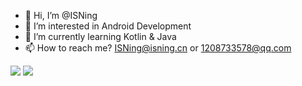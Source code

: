 - 👋 Hi, I’m @ISNing
- 👀 I’m interested in Android Development
- 🌱 I’m currently learning Kotlin & Java
- 📫 How to reach me? [ISNing@isning.cn](mailto:ISNing@isning.cn) or [1208733578@qq.com](mailto:1208733578@qq.com)

![](https://raw.githubusercontent.com/ISNing/github-stats/master/generated/overview.svg#gh-dark-mode-only)
![](https://raw.githubusercontent.com/ISNing/github-stats/master/generated/overview.svg#gh-light-mode-only)
<!---
ISNing/ISNing is a ✨ special ✨ repository because its `README.md` (this file) appears on your GitHub profile.
You can click the Preview link to take a look at your changes.
--->
